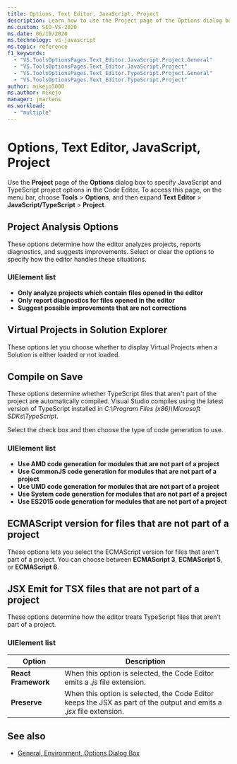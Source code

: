 ```yaml
---
title: Options, Text Editor, JavaScript, Project
description: Learn how to use the Project page of the Options dialog box to specify JavaScript and TypeScript project options in the Code Editor.
ms.custom: SEO-VS-2020
ms.date: 06/19/2020
ms.technology: vs-javascript
ms.topic: reference
f1_keywords:
  - "VS.ToolsOptionsPages.Text_Editor.JavaScript.Project.General"
  - "VS.ToolsOptionsPages.Text_Editor.JavaScript.Project"
  - "VS.ToolsOptionsPages.Text_Editor.TypeScript.Project.General"
  - "VS.ToolsOptionsPages.Text_Editor.TypeScript.Project"
author: mikejo5000
ms.author: mikejo
manager: jmartens
ms.workload:
  - "multiple"
---
```

# Options, Text Editor, JavaScript, Project

Use the **Project** page of the **Options** dialog box to specify JavaScript and TypeScript project options in the Code Editor. To access this page, on the menu bar, choose **Tools** > **Options**, and then expand **Text Editor** > **JavaScript/TypeScript** > **Project**.

## Project Analysis Options

These options determine how the editor analyzes projects, reports diagnostics, and suggests improvements. Select or clear the options to specify how the editor handles these situations.

### UIElement list

- **Only analyze projects which contain files opened in the editor**
- **Only report diagnostics for files opened in the editor**
- **Suggest possible improvements that are not corrections**

## Virtual Projects in Solution Explorer

These options let you choose whether to display Virtual Projects when a Solution is either loaded or not loaded.

## Compile on Save

These options determine whether TypeScript files that aren't part of the project are automatically compiled. Visual Studio compiles using the latest version of TypeScript installed in *C:\Program Files (x86)\Microsoft SDKs\TypeScript*.

Select the check box and then choose the type of code generation to use.

### UIElement list

- **Use AMD code generation for modules that are not part of a project**
- **Use CommonJS code generation for modules that are not part of a project**
- **Use UMD code generation for modules that are not part of a project**
- **Use System code generation for modules that are not part of a project**
- **Use ES2015 code generation for modules that are not part of a project**

## ECMAScript version for files that are not part of a project

These options lets you select the ECMAScript version for files that aren't part of a project. You can choose between **ECMAScript 3**, **ECMAScript 5**, or **ECMAScript 6**.

## JSX Emit for TSX files that are not part of a project

These options determine how the editor treats TypeScript files that aren't part of a project.

### UIElement list

|Option|Description|
|------------|-----------------|
|**React Framework**|When this option is selected, the Code Editor emits a *.js* file extension.|
|**Preserve**|When this option is selected, the Code Editor keeps the JSX as part of the output and emits a *.jsx* file extension.|

## See also

- [General, Environment, Options Dialog Box](../../ide/reference/general-environment-options-dialog-box.md)